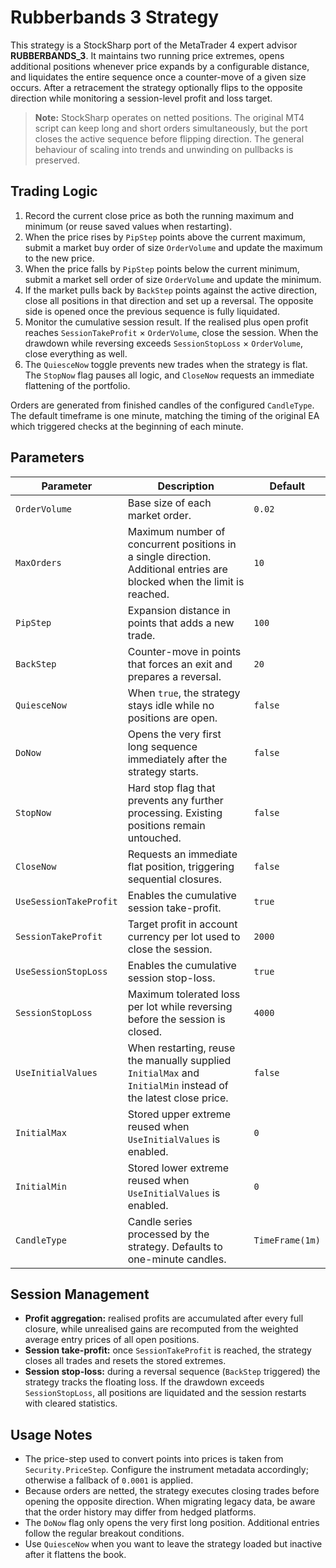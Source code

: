 # Rubberbands 3 Strategy

This strategy is a StockSharp port of the MetaTrader 4 expert advisor **RUBBERBANDS_3**. It maintains two running price extremes, opens additional positions whenever price expands by a configurable distance, and liquidates the entire sequence once a counter-move of a given size occurs. After a retracement the strategy optionally flips to the opposite direction while monitoring a session-level profit and loss target.

> **Note:** StockSharp operates on netted positions. The original MT4 script can keep long and short orders simultaneously, but the port closes the active sequence before flipping direction. The general behaviour of scaling into trends and unwinding on pullbacks is preserved.

## Trading Logic

1. Record the current close price as both the running maximum and minimum (or reuse saved values when restarting).
2. When the price rises by `PipStep` points above the current maximum, submit a market buy order of size `OrderVolume` and update the maximum to the new price.
3. When the price falls by `PipStep` points below the current minimum, submit a market sell order of size `OrderVolume` and update the minimum.
4. If the market pulls back by `BackStep` points against the active direction, close all positions in that direction and set up a reversal. The opposite side is opened once the previous sequence is fully liquidated.
5. Monitor the cumulative session result. If the realised plus open profit reaches `SessionTakeProfit` × `OrderVolume`, close the session. When the drawdown while reversing exceeds `SessionStopLoss` × `OrderVolume`, close everything as well.
6. The `QuiesceNow` toggle prevents new trades when the strategy is flat. The `StopNow` flag pauses all logic, and `CloseNow` requests an immediate flattening of the portfolio.

Orders are generated from finished candles of the configured `CandleType`. The default timeframe is one minute, matching the timing of the original EA which triggered checks at the beginning of each minute.

## Parameters

| Parameter | Description | Default |
|-----------|-------------|---------|
| `OrderVolume` | Base size of each market order. | `0.02` |
| `MaxOrders` | Maximum number of concurrent positions in a single direction. Additional entries are blocked when the limit is reached. | `10` |
| `PipStep` | Expansion distance in points that adds a new trade. | `100` |
| `BackStep` | Counter-move in points that forces an exit and prepares a reversal. | `20` |
| `QuiesceNow` | When `true`, the strategy stays idle while no positions are open. | `false` |
| `DoNow` | Opens the very first long sequence immediately after the strategy starts. | `false` |
| `StopNow` | Hard stop flag that prevents any further processing. Existing positions remain untouched. | `false` |
| `CloseNow` | Requests an immediate flat position, triggering sequential closures. | `false` |
| `UseSessionTakeProfit` | Enables the cumulative session take-profit. | `true` |
| `SessionTakeProfit` | Target profit in account currency per lot used to close the session. | `2000` |
| `UseSessionStopLoss` | Enables the cumulative session stop-loss. | `true` |
| `SessionStopLoss` | Maximum tolerated loss per lot while reversing before the session is closed. | `4000` |
| `UseInitialValues` | When restarting, reuse the manually supplied `InitialMax` and `InitialMin` instead of the latest close price. | `false` |
| `InitialMax` | Stored upper extreme reused when `UseInitialValues` is enabled. | `0` |
| `InitialMin` | Stored lower extreme reused when `UseInitialValues` is enabled. | `0` |
| `CandleType` | Candle series processed by the strategy. Defaults to one-minute candles. | `TimeFrame(1m)` |

## Session Management

- **Profit aggregation:** realised profits are accumulated after every full closure, while unrealised gains are recomputed from the weighted average entry prices of all open positions.
- **Session take-profit:** once `SessionTakeProfit` is reached, the strategy closes all trades and resets the stored extremes.
- **Session stop-loss:** during a reversal sequence (`BackStep` triggered) the strategy tracks the floating loss. If the drawdown exceeds `SessionStopLoss`, all positions are liquidated and the session restarts with cleared statistics.

## Usage Notes

- The price-step used to convert points into prices is taken from `Security.PriceStep`. Configure the instrument metadata accordingly; otherwise a fallback of `0.0001` is applied.
- Because orders are netted, the strategy executes closing trades before opening the opposite direction. When migrating legacy data, be aware that the order history may differ from hedged platforms.
- The `DoNow` flag only opens the very first long position. Additional entries follow the regular breakout conditions.
- Use `QuiesceNow` when you want to leave the strategy loaded but inactive after it flattens the book.

